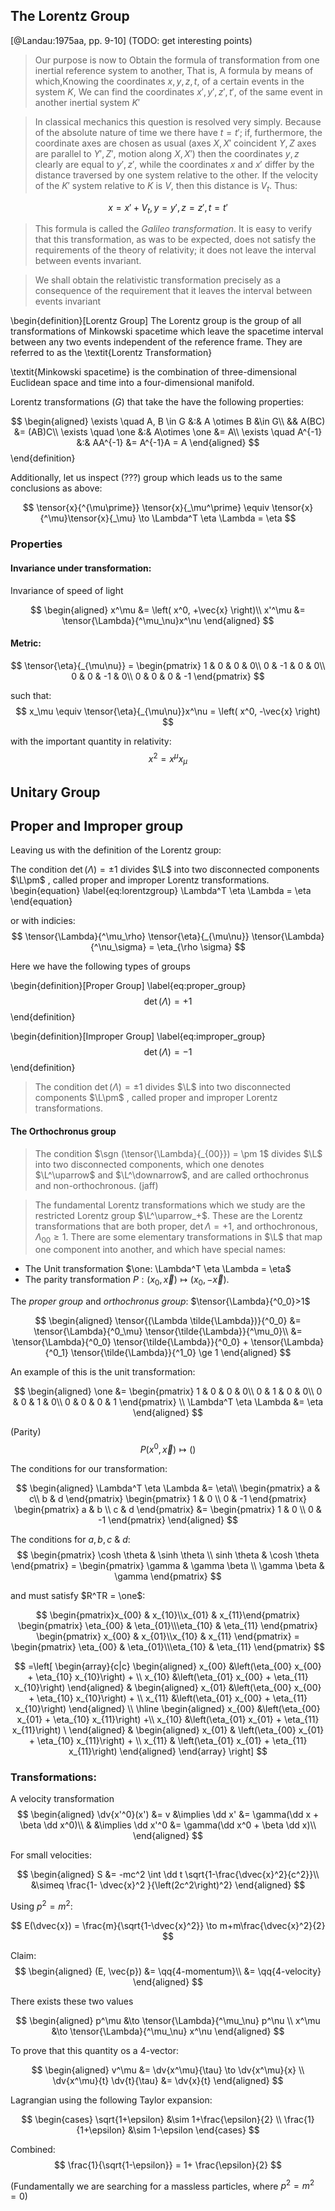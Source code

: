 <!--
@import "assets/custom.md"
-->
## The Lorentz Group

[@Landau:1975aa, pp. 9-10] (TODO: get interesting points)

>Our purpose is now to Obtain the formula of transformation from one inertial reference system to another, That is, A formula by means of which,Knowing the coordinates $x,y,z,t,$ of a certain events in the system $K$, We can find the coordinates $x\prime,y\prime,z\prime,t\prime,$ of the same event in another inertial system $K\prime$

>In classical mechanics this question is resolved very simply. Because of the absolute nature of time we there have $t = t\prime$; if, furthermore, the coordinate axes are chosen as usual (axes $X, X\prime$ coincident $Y, Z$ axes are parallel to $Y\prime, Z\prime$, motion along $X, X\prime$) then the coordinates $y,z$ clearly are equal to $y\prime,z\prime$, while the coordinates $x$ and $x\prime$ differ by the distance traversed by one system relative to the other. If the velocity of the $K\prime$ system relative to $K$ is $V$, then this distance is $V_t$. Thus:

$$
  x = x\prime +V_t, y = y\prime, z = z\prime, t=t\prime
$$


>This formula is called the *Galileo transformation*. It is easy to verify that this transformation, as was to be expected, does not satisfy the requirements of the theory of  relativity; it does not leave the interval between events invariant.

>We shall obtain the relativistic transformation precisely as a consequence of the requirement that it leaves the interval between events invariant

\begin{definition}[Lorentz Group]
The Lorentz group is the group of all transformations of Minkowski spacetime which leave the spacetime interval between any two events independent of the reference frame.  They are referred to as the \textit{Lorentz Transformation}

\textit{Minkowski spacetime} is the combination of three-dimensional Euclidean space and time into a four-dimensional manifold.

Lorentz transformations ($G$) that take the have the following properties:

$$
\begin{aligned}
    \exists \quad A, B \in G &:&  A \otimes B &\in G\\
    && A(BC) &= (AB)C\\
  \exists \quad \one &:& A\otimes \one &= A\\
  \exists \quad A^{-1} &:& AA^{-1} &= A^{-1}A = A
\end{aligned}
$$
\end{definition}

Additionally, let us inspect (???) group which leads us to the same conclusions as above:

$$
  \tensor{x}{^{\mu\prime}} \tensor{x}{_\mu^\prime} \equiv \tensor{x}{^\mu}\tensor{x}{_\mu} \to \Lambda^T \eta \Lambda = \eta
$$

### Properties

#### Invariance under transformation:
Invariance of speed of light

$$
\begin{aligned}
  x^\mu &= \left( x^0, +\vec{x} \right)\\
  x'^\mu &= \tensor{\Lambda}{^\mu_\nu}x^\nu
\end{aligned}
$$

#### Metric:

$$
  \tensor{\eta}{_{\mu\nu}} = \begin{pmatrix}
  1 & 0 & 0 & 0\\
  0 & -1 & 0 & 0\\
  0 & 0 & -1 & 0\\
  0 & 0 & 0 & -1
  \end{pmatrix}
$$

such that:
$$
  x_\mu \equiv \tensor{\eta}{_{\mu\nu}}x^\nu = \left( x^0, -\vec{x} \right)
$$

with the important quantity in relativity:
$$
  x^2 = x^\mu x_\mu
$$

## Unitary Group

## Proper and Improper group

Leaving us with the definition of the Lorentz group:

The condition $\det(\Lambda) = \pm 1$ divides $\L$ into two disconnected components $\L\pm$ , called proper and improper Lorentz transformations.
\begin{equation}
  \label{eq:lorentzgroup}
  \Lambda^T \eta \Lambda = \eta
\end{equation}

or with indicies:
$$
  \tensor{\Lambda}{^\mu_\rho} \tensor{\eta}{_{\mu\nu}} \tensor{\Lambda}{^\nu_\sigma} = \eta_{\rho \sigma}
$$

Here we have the following types of groups

\begin{definition}[Proper Group]
\label{eq:proper_group}
$$
  \det(\Lambda) = +1
$$
\end{definition}

\begin{definition}[Improper Group]
\label{eq:improper_group}
$$
  \det(\Lambda) = -1
$$
\end{definition}

>The condition $\det(\Lambda) = \pm 1$ divides $\L$ into two disconnected components $\L\pm$ , called proper and improper Lorentz transformations.

#### The Orthochronus group

>The condition $\sgn (\tensor{\Lambda}{_{00}}) = \pm 1$ divides $\L$ into two disconnected components, which one denotes $\L^\uparrow$ and $\L^\downarrow$, and are called orthochronus and non-orthochronous. (jaff)

>The fundamental Lorentz transformations which we study are the restricted Lorentz group $\L^\uparrow_+$. These are the Lorentz transformations that are both proper, $\det \Lambda = +1$, and orthochronous, $\Lambda_{00} \ge 1$. There are some elementary transformations in $\L$ that map one component into another, and which have special names:

 - The Unit transformation $\one: \Lambda^T \eta \Lambda = \eta$
 - The parity transformation $P : (x_0,\vec{x}) \mapsto (x_0,-\vec{x})$.
 <!-- - The time-reversal transformation $T : (x_0,\vec{x}) \mapsto (-x_0,\vec{x})$.
 - The space-time-inversion transformation $PT : (x_0,\vec{x}) \mapsto (-x_0,-\vec{x})$. -->


 The _proper group_ and _orthochronus group_: $\tensor{\Lambda}{^0_0}>1$

$$
\begin{aligned}
  \tensor{(\Lambda \tilde{\Lambda})}{^0_0} &= \tensor{\Lambda}{^0_\mu} \tensor{\tilde{\Lambda}}{^\mu_0}\\
  &= \tensor{\Lambda}{^0_0} \tensor{\tilde{\Lambda}}{^0_0} + \tensor{\Lambda}{^0_1} \tensor{\tilde{\Lambda}}{^1_0} \ge 1
\end{aligned}
$$

An example of this is the unit transformation:

$$
\begin{aligned}
  \one &= \begin{pmatrix}
    1 & 0 & 0 & 0\\
    0 & 1 & 0 & 0\\
    0 & 0 & 1 & 0\\
    0 & 0 & 0 & 1
  \end{pmatrix} \\
\Lambda^T \eta \Lambda &= \eta
\end{aligned}
$$

(Parity)
$$
  P(x^0, \vec{x}) \mapsto ()
$$

The conditions for our transformation:

$$
\begin{aligned}
  \Lambda^T \eta \Lambda &= \eta\\
  \begin{pmatrix}
    a & c\\ b & d
  \end{pmatrix} \begin{pmatrix}
    1 & 0 \\ 0 & -1
  \end{pmatrix} \begin{pmatrix}
    a & b \\ c & d
  \end{pmatrix} &= \begin{pmatrix}
    1 & 0 \\ 0 & -1
  \end{pmatrix}
\end{aligned}
$$

The conditions for $a, b, c$ & $d$:
$$
\begin{pmatrix}
  \cosh \theta & \sinh \theta \\ sinh \theta & \cosh \theta
\end{pmatrix} = \begin{pmatrix}
  \gamma & \gamma \beta \\ \gamma \beta & \gamma
\end{pmatrix}
$$

and must satisfy $R^TR = \one$:


$$
\begin{pmatrix}x_{00} & x_{10}\\x_{01} & x_{11}\end{pmatrix}
\begin{pmatrix} \eta_{00} & \eta_{01}\\\eta_{10} & \eta_{11} \end{pmatrix}
\begin{pmatrix} x_{00} & x_{01}\\x_{10} & x_{11} \end{pmatrix} =
\begin{pmatrix} \eta_{00} & \eta_{01}\\\eta_{10} & \eta_{11} \end{pmatrix}
$$

$$
=\left[
\begin{array}{c|c}
  \begin{aligned}
    x_{00} &\left(\eta_{00} x_{00} + \eta_{10} x_{10}\right) + \\
    x_{10} &\left(\eta_{01} x_{00} + \eta_{11} x_{10}\right)
  \end{aligned} & \begin{aligned}
    x_{01} &\left(\eta_{00} x_{00} + \eta_{10} x_{10}\right) + \\
    x_{11} &\left(\eta_{01} x_{00} + \eta_{11} x_{10}\right)
  \end{aligned} \\
  \hline
  \begin{aligned}
  x_{00} &\left(\eta_{00} x_{01} + \eta_{10} x_{11}\right) +\\
  x_{10} &\left(\eta_{01} x_{01} + \eta_{11} x_{11}\right) \
  \end{aligned} & \begin{aligned}
  x_{01} & \left(\eta_{00} x_{01} + \eta_{10} x_{11}\right) + \\
  x_{11} & \left(\eta_{01} x_{01} + \eta_{11} x_{11}\right)
\end{aligned}
\end{array} \right]
$$

### Transformations:

A velocity transformation
$$
\begin{aligned}
  \dv{x'^0}(x') &= v &\implies \dd x' &= \gamma(\dd x + \beta \dd x^0)\\
  & &\implies \dd x'^0 &= \gamma(\dd x^0 + \beta \dd x)\\
\end{aligned}
$$

For small velocities:

$$
\begin{aligned}
S &= -mc^2 \int \dd t \sqrt{1-\frac{\dvec{x}^2}{c^2}}\\
 &\simeq \frac{1- \dvec{x}^2 }{\left(2c^2\right)^2}
\end{aligned}
$$


Using $p^2 = m^2$:

$$
  E(\dvec{x}) = \frac{m}{\sqrt{1-\dvec{x}^2}} \to m+m\frac{\dvec{x}^2}{2}
$$


Claim:
$$
\begin{aligned}
  (E, \vec{p}) &= \qq{4-momentum}\\
  &= \qq{4-velocity}
\end{aligned}
$$

There exists these two values

$$
\begin{aligned}
  p^\mu &\to \tensor{\Lambda}{^\mu_\nu} p^\nu \\
  x^\mu &\to \tensor{\Lambda}{^\mu_\nu} x^\nu
\end{aligned}
$$

To prove that this quantity os a 4-vector:

$$
\begin{aligned}
  v^\mu &= \dv{x^\mu}{\tau} \to  \dv{x^\mu}{x} \\
  \dv{x^\mu}{t} \dv{t}{\tau} &= \dv{x}{t}
\end{aligned}
$$



Lagrangian using the following Taylor expansion:

$$
\begin{cases}
  \sqrt{1+\epsilon} &\sim 1+\frac{\epsilon}{2} \\
  \frac{1}{1+\epsilon} &\sim 1-\epsilon
\end{cases}
$$

Combined:
$$
  \frac{1}{\sqrt{1-\epsilon}} = 1+ \frac{\epsilon}{2}
$$


(Fundamentally we are searching for a massless particles, where $p^2 = m^2 = 0$)
